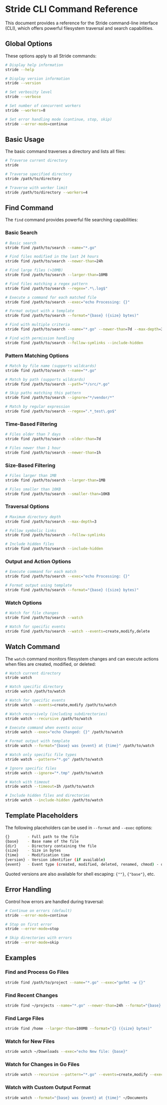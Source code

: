 # Stride CLI Command Reference

This document provides a reference for the Stride command-line interface (CLI), which offers powerful filesystem traversal and search capabilities.

## Global Options

These options apply to all Stride commands:

```bash
# Display help information
stride --help

# Display version information
stride --version

# Set verbosity level
stride --verbose

# Set number of concurrent workers
stride --workers=8

# Set error handling mode (continue, stop, skip)
stride --error-mode=continue
```

## Basic Usage

The basic command traverses a directory and lists all files:

```bash
# Traverse current directory
stride

# Traverse specified directory
stride /path/to/directory

# Traverse with worker limit
stride /path/to/directory --workers=4
```

## Find Command

The `find` command provides powerful file searching capabilities:

### Basic Search

```bash
# Basic search
stride find /path/to/search --name="*.go"

# Find files modified in the last 24 hours
stride find /path/to/search --newer-than=24h

# Find large files (>10MB)
stride find /path/to/search --larger-than=10MB

# Find files matching a regex pattern
stride find /path/to/search --regex=".*\.log$"

# Execute a command for each matched file
stride find /path/to/search --exec="echo Processing: {}"

# Format output with a template
stride find /path/to/search --format="{base} ({size} bytes)"

# Find with multiple criteria
stride find /path/to/search --name="*.go" --newer-than=7d --max-depth=3

# Find with permission handling
stride find /path/to/search --follow-symlinks --include-hidden
```

### Pattern Matching Options

```bash
# Match by file name (supports wildcards)
stride find /path/to/search --name="*.go"

# Match by path (supports wildcards)
stride find /path/to/search --path="*/src/*.go"

# Skip paths matching this pattern
stride find /path/to/search --ignore="*/vendor/*"

# Match by regular expression
stride find /path/to/search --regex=".*_test\.go$"
```

### Time-Based Filtering

```bash
# Files older than 7 days
stride find /path/to/search --older-than=7d

# Files newer than 1 hour
stride find /path/to/search --newer-than=1h
```

### Size-Based Filtering

```bash
# Files larger than 1MB
stride find /path/to/search --larger-than=1MB

# Files smaller than 10KB
stride find /path/to/search --smaller-than=10KB
```

### Traversal Options

```bash
# Maximum directory depth
stride find /path/to/search --max-depth=3

# Follow symbolic links
stride find /path/to/search --follow-symlinks

# Include hidden files
stride find /path/to/search --include-hidden
```

### Output and Action Options

```bash
# Execute command for each match
stride find /path/to/search --exec="echo Processing: {}"

# Format output using template
stride find /path/to/search --format="{base} ({size} bytes)"
```

### Watch Options

```bash
# Watch for file changes
stride find /path/to/search --watch

# Watch for specific events
stride find /path/to/search --watch --events=create,modify,delete
```

## Watch Command

The `watch` command monitors filesystem changes and can execute actions when files are created, modified, or deleted:

```bash
# Watch current directory
stride watch

# Watch specific directory
stride watch /path/to/watch

# Watch for specific events
stride watch --events=create,modify /path/to/watch

# Watch recursively (including subdirectories)
stride watch --recursive /path/to/watch

# Execute command when events occur
stride watch --exec="echo Changed: {}" /path/to/watch

# Format output with template
stride watch --format="{base} was {event} at {time}" /path/to/watch

# Watch only specific file types
stride watch --pattern="*.go" /path/to/watch

# Ignore specific files
stride watch --ignore="*.tmp" /path/to/watch

# Watch with timeout
stride watch --timeout=1h /path/to/watch

# Include hidden files and directories
stride watch --include-hidden /path/to/watch
```

## Template Placeholders

The following placeholders can be used in `--format` and `--exec` options:

```bash
{}        - Full path to the file
{base}    - Base name of the file
{dir}     - Directory containing the file
{size}    - Size in bytes
{time}    - Modification time
{version} - Version identifier (if available)
{event}   - Event type (created, modified, deleted, renamed, chmod) - only for watch command
```

Quoted versions are also available for shell escaping: `{""}`, `{"base"}`, etc.

## Error Handling

Control how errors are handled during traversal:

```bash
# Continue on errors (default)
stride --error-mode=continue

# Stop on first error
stride --error-mode=stop

# Skip directories with errors
stride --error-mode=skip
```

## Examples

### Find and Process Go Files

```bash
stride find /path/to/project --name="*.go" --exec="gofmt -w {}"
```

### Find Recent Changes

```bash
stride find ~/projects --name="*.go" --newer-than=24h --format="{base} modified at {time}"
```

### Find Large Files

```bash
stride find /home --larger-than=100MB --format="{} ({size} bytes)"
```

### Watch for New Files

```bash
stride watch ~/Downloads --exec="echo New file: {base}"
```

### Watch for Changes in Go Files

```bash
stride watch --recursive --pattern="*.go" --events=create,modify --exec="go test ./..." ~/projects
```

### Watch with Custom Output Format

```bash
stride watch --format="{base} was {event} at {time}" ~/Documents
```
